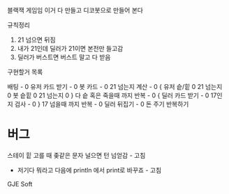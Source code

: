 블랙잭 게임임
이거 다 만들고 디코봇으로 만들어 본다

규칙정리 
1. 21 넘으면 뒤짐
2. 내가 21인데 딜러가 21이면 본전만 들고감
3. 딜러가 버스트면 버스트 말고 다 받음

구현할거 목록

배팅 - 0
유저 카드 받기 - 0
봇 카드 - 0
21 넘는지 계산 - 0
{
유저 슽/힡 0
21 넘는지 0 
봇 슽힡 0
21 넘는지 0
} 다 슽 혹은 죽을때 까지 반복 - 0
{
딜러 카드 받기 - 0
17인지 검사 - 0
} 17 넘을때 까지 반복 - 0
 딜러 뒤집기 - 0
돈 주기
반복하기

버그
======================
스테이 힡 고를 때 좆같은 문자 널으면 턴 넘얻감 - 고침
+ 저기다 뭐라고 다음에 println 에서 print로 바꾸죠 - 고침


GJE Soft